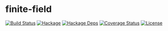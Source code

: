finite-field
============

[![Build Status](https://travis-ci.org/msakai/finite-field.svg?branch=master)](https://travis-ci.org/msakai/finite-field)
[![Hackage](https://img.shields.io/hackage/v/finite-field.svg)](https://hackage.haskell.org/package/finite-field)
[![Hackage Deps](https://img.shields.io/hackage-deps/v/finite-field.svg)](https://packdeps.haskellers.com/feed?needle=finite-field)
[![Coverage Status](https://coveralls.io/repos/msakai/finite-field/badge.svg)](https://coveralls.io/r/msakai/finite-field)
[![License](https://img.shields.io/badge/License-BSD%203--Clause-blue.svg)](https://opensource.org/licenses/BSD-3-Clause)
